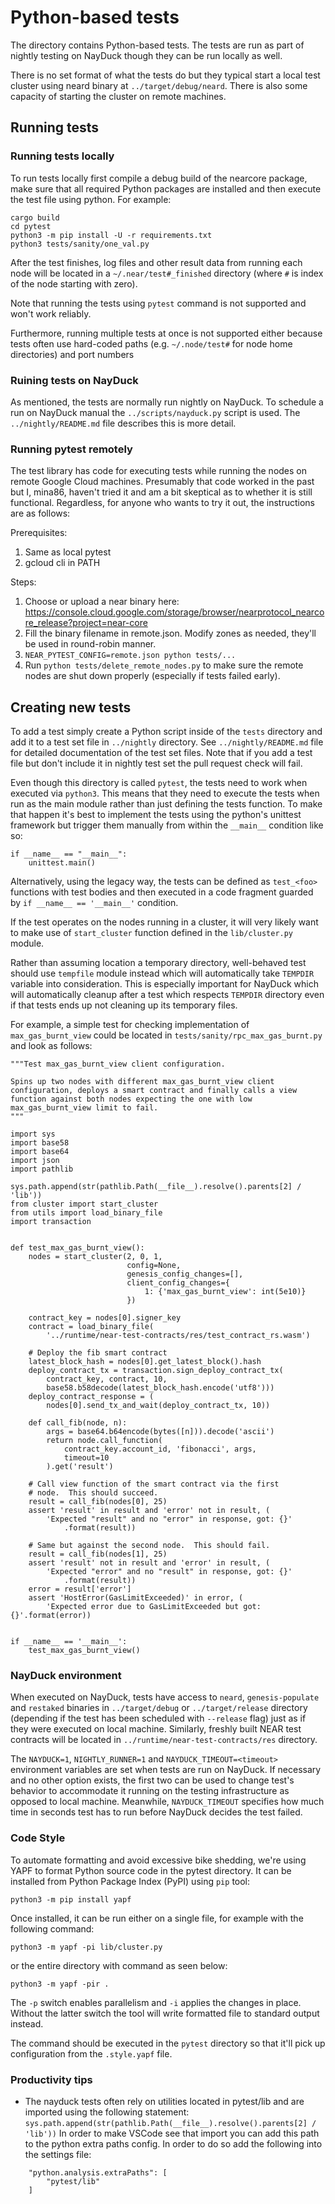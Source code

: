 # Python-based tests

The directory contains Python-based tests.  The tests are run as part
of nightly testing on NayDuck though they can be run locally as well.

There is no set format of what the tests do but they typical start
a local test cluster using neard binary at `../target/debug/neard`.
There is also some capacity of starting the cluster on remote
machines.

## Running tests

### Running tests locally

To run tests locally first compile a debug build of the nearcore
package, make sure that all required Python packages are installed and
then execute the test file using python.  For example:

    cargo build
    cd pytest
    python3 -m pip install -U -r requirements.txt
    python3 tests/sanity/one_val.py

After the test finishes, log files and other result data from running
each node will be located in a `~/.near/test#_finished` directory
(where `#` is index of the node starting with zero).

Note that running the tests using `pytest` command is not supported
and won't work reliably.

Furthermore, running multiple tests at once is not supported either
because tests often use hard-coded paths (e.g. `~/.node/test#` for
node home directories) and port numbers

### Ruining tests on NayDuck

As mentioned, the tests are normally run nightly on NayDuck.  To
schedule a run on NayDuck manual the `../scripts/nayduck.py` script is
used.  The `../nightly/README.md` file describes this is more detail.

### Running pytest remotely

The test library has code for executing tests while running the nodes
on remote Google Cloud machines.  Presumably that code worked in the
past but I, mina86, haven't tried it and am a bit skeptical as to
whether it is still functional.  Regardless, for anyone who wants to
try it out, the instructions are as follows:

Prerequisites:

1. Same as local pytest
2. gcloud cli in PATH

Steps:

1. Choose or upload a near binary here: <https://console.cloud.google.com/storage/browser/nearprotocol_nearcore_release?project=near-core>
2. Fill the binary filename in remote.json.  Modify zones as needed,
   they'll be used in round-robin manner.
3. `NEAR_PYTEST_CONFIG=remote.json python tests/...`
4. Run `python tests/delete_remote_nodes.py` to make sure the remote
   nodes are shut down properly (especially if tests failed early).

## Creating new tests

To add a test simply create a Python script inside of the `tests`
directory and add it to a test set file in `../nightly` directory.
See `../nightly/README.md` file for detailed documentation of the test
set files.  Note that if you add a test file but don't include it in
nightly test set the pull request check will fail.

Even though this directory is called `pytest`, the tests need to work
when executed via `python3`.  This means that they need to execute the
tests when run as the main module rather than just defining the tests
function.  To make that happen it's best to implement the tests using
the python's unittest framework but trigger them manually from within
the `__main__` condition like so:

    if __name__ == "__main__":
        unittest.main()

Alternatively, using the legacy way, the tests can be defined as
`test_<foo>` functions with test bodies and then executed in
a code fragment guarded by `if __name__ == '__main__'` condition.

If the test operates on the nodes running in a cluster, it will very
likely want to make use of `start_cluster` function defined in the
`lib/cluster.py` module.

Rather than assuming location a temporary directory, well-behaved test
should use `tempfile` module instead which will automatically take
`TEMPDIR` variable into consideration.  This is especially important
for NayDuck which will automatically cleanup after a test which
respects `TEMPDIR` directory even if that tests ends up not cleaning
up its temporary files.

For example, a simple test for checking implementation of
`max_gas_burnt_view` could be located in
`tests/sanity/rpc_max_gas_burnt.py` and look as follows:

    """Test max_gas_burnt_view client configuration.

    Spins up two nodes with different max_gas_burnt_view client
    configuration, deploys a smart contract and finally calls a view
    function against both nodes expecting the one with low
    max_gas_burnt_view limit to fail.
    """

    import sys
    import base58
    import base64
    import json
    import pathlib

    sys.path.append(str(pathlib.Path(__file__).resolve().parents[2] / 'lib'))
    from cluster import start_cluster
    from utils import load_binary_file
    import transaction


    def test_max_gas_burnt_view():
        nodes = start_cluster(2, 0, 1,
                              config=None,
                              genesis_config_changes=[],
                              client_config_changes={
                                  1: {'max_gas_burnt_view': int(5e10)}
                              })

        contract_key = nodes[0].signer_key
        contract = load_binary_file(
            '../runtime/near-test-contracts/res/test_contract_rs.wasm')

        # Deploy the fib smart contract
        latest_block_hash = nodes[0].get_latest_block().hash
        deploy_contract_tx = transaction.sign_deploy_contract_tx(
            contract_key, contract, 10,
            base58.b58decode(latest_block_hash.encode('utf8')))
        deploy_contract_response = (
            nodes[0].send_tx_and_wait(deploy_contract_tx, 10))

        def call_fib(node, n):
            args = base64.b64encode(bytes([n])).decode('ascii')
            return node.call_function(
                contract_key.account_id, 'fibonacci', args,
                timeout=10
            ).get('result')

        # Call view function of the smart contract via the first
        # node.  This should succeed.
        result = call_fib(nodes[0], 25)
        assert 'result' in result and 'error' not in result, (
            'Expected "result" and no "error" in response, got: {}'
                .format(result))

        # Same but against the second node.  This should fail.
        result = call_fib(nodes[1], 25)
        assert 'result' not in result and 'error' in result, (
            'Expected "error" and no "result" in response, got: {}'
                .format(result))
        error = result['error']
        assert 'HostError(GasLimitExceeded)' in error, (
            'Expected error due to GasLimitExceeded but got: {}'.format(error))


    if __name__ == '__main__':
        test_max_gas_burnt_view()

### NayDuck environment

When executed on NayDuck, tests have access to `neard`,
`genesis-populate` and `restaked` binaries in `../target/debug` or
`../target/release` directory (depending if the test has been
scheduled with `--release` flag) just as if they were executed on
local machine.  Similarly, freshly built NEAR test contracts will be
located in `../runtime/near-test-contracts/res` directory.

The `NAYDUCK=1`, `NIGHTLY_RUNNER=1` and `NAYDUCK_TIMEOUT=<timeout>`
environment variables are set when tests are run on NayDuck.  If
necessary and no other option exists, the first two can be used to
change test's behavior to accommodate it running on the testing
infrastructure as opposed to local machine.  Meanwhile,
`NAYDUCK_TIMEOUT` specifies how much time in seconds test has to run
before NayDuck decides the test failed.

### Code Style

To automate formatting and avoid excessive bike shedding, we're using
YAPF to format Python source code in the pytest directory.  It can be
installed from Python Package Index (PyPI) using `pip` tool:

    python3 -m pip install yapf

Once installed, it can be run either on a single file, for example
with the following command:

    python3 -m yapf -pi lib/cluster.py

or the entire directory with command as seen below:

    python3 -m yapf -pir .

The `-p` switch enables parallelism and `-i` applies the changes in
place.  Without the latter switch the tool will write formatted file
to standard output instead.

The command should be executed in the `pytest` directory so that it'll
pick up configuration from the `.style.yapf` file.

### Productivity tips

- The nayduck tests often rely on utilities
located in pytest/lib and are imported using the following statement:
`sys.path.append(str(pathlib.Path(__file__).resolve().parents[2] / 'lib'))`
In order to make VSCode see that import you can add this path to the python
extra paths config. In order to do so add the following into the settings file:

```
    "python.analysis.extraPaths": [
        "pytest/lib"
    ]
```
